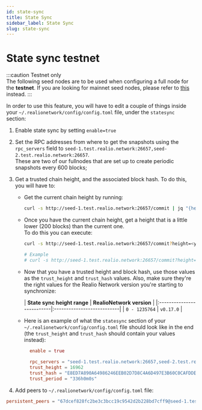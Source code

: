 ```yaml
---
id: state-sync
title: State Sync
sidebar_label: State Sync
slug: state-sync
---
```


# State sync testnet
:::caution Testnet only   
The following seed nodes are to be used when configuring a full node for the **testnet**. If you are looking for mainnet seed nodes, please refer to [this](/mainnet/overview) instead.
:::

In order to use this feature, you will have to edit a couple of things inside your `~/.realionetwork/config/config.toml` file,
under the `statesync` section:

1. Enable state sync by setting `enable=true`

2. Set the RPC addresses from where to get the snapshots using the `rpc_servers` field to
   `seed-1.test.realio.network:26657,seed-2.test.realio.network:26657`.   
   These are two of our fullnodes that are set up to create periodic snapshots every 600 blocks;

3. Get a trusted chain height, and the associated block hash. To do this, you will have to:
    - Get the current chain height by running:
       ```bash
       curl -s http://seed-1.test.realio.network:26657/commit | jq "{height: .result.signed_header.header.height}"
       ```
    - Once you have the current chain height, get a height that is a little lower (200 blocks) than the current one.  
      To do this you can execute:
       ```bash
       curl -s http://seed-1.test.realio.network:26657/commit?height=<your-height> | jq "{height: .result.signed_header.header.height, hash: .result.signed_header.commit.block_id.hash}"
 
       # Example
       # curl -s http://seed-1.test.realio.network:26657/commit?height=100000 | jq "{height: .result.signed_header.header.height, hash: .result.signed_header.commit.block_id.hash}"
       ```

    - Now that you have a trusted height and block hash, use those values as the `trust_height` and `trust_hash` values. Also,
       make sure they're the right values for the Realio Network version you're starting to synchronize:

       | **State sync height range** | **RealioNetwork version** |
             |:--------------------------|:---------------------------|
       | `0 - 1235764`               | `v0.17.0`                 |
       
    - Here is an example of what the `statesync` section of your `~/.realionetwork/config/config.toml` file should look like in the end (the `trust_height` and `trust_hash` should contain your values instead):
    
      ```toml
        enable = true
    
        rpc_servers = "seed-1.test.realio.network:26657,seed-2.test.realio.network:26657"
        trust_height = 16962
        trust_hash = "E8ED7A890A64986246EEB02D7D8C4A6D497E3B60C0CAFDDE30F2EE385204C314"
        trust_period = "336h0m0s"
      ```

4. Add peers to `~/.realionetwork/config/config.toml` file:

 ```toml
persistent_peers = "67dcef828fc2be3c3bcc19c9542d2b228bd7cff9@seed-1.test.realio.network:26656,fcf8207fb84a7238089bd0cd8db994e0af9016b6@seed-2.test.realio.network:26656"
 ```
